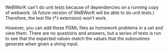 WeBWorK can't do unit tests because of dependencies on a running copy of webwork.  (A future version of WeBWorK will be able to do unit tests.)  Therefore, the test file (*.t extension) won't work.

However, you can add these PGML files as homework problems in a set and view them.  There are no questions and answers, but a series of tests is run to see that the expected values match the values that the subroutines generate when given a string input.
